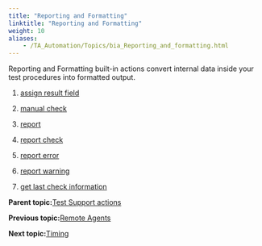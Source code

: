 ```yaml
--- 
title: "Reporting and Formatting"
linktitle: "Reporting and Formatting"
weight: 10
aliases: 
    - /TA_Automation/Topics/bia_Reporting_and_formatting.html
---
```


Reporting and Formatting built-in actions convert internal data inside your test procedures into formatted output.

1.  [assign result field](/TA_Automation/Topics/bia_assign_result_field.html)  

2.  [manual check](/TA_Automation/Topics/bia_manual_check.html)  

3.  [report](/TA_Automation/Topics/bia_report.html)  

4.  [report check](/TA_Automation/Topics/bia_report_check.html)  

5.  [report error](/TA_Automation/Topics/bia_report_error.html)  

6.  [report warning](/TA_Automation/Topics/bia_report_warning.html)  

7.  [get last check information](/TA_Automation/Topics/bia_get_last_check_information.html)  


**Parent topic:**[Test Support actions](/TA_Automation/Topics/bia_Test_Support.html)

**Previous topic:**[Remote Agents](/TA_Automation/Topics/bia_Remote_agents.html)

**Next topic:**[Timing](/TA_Automation/Topics/bia_Timing.html)

